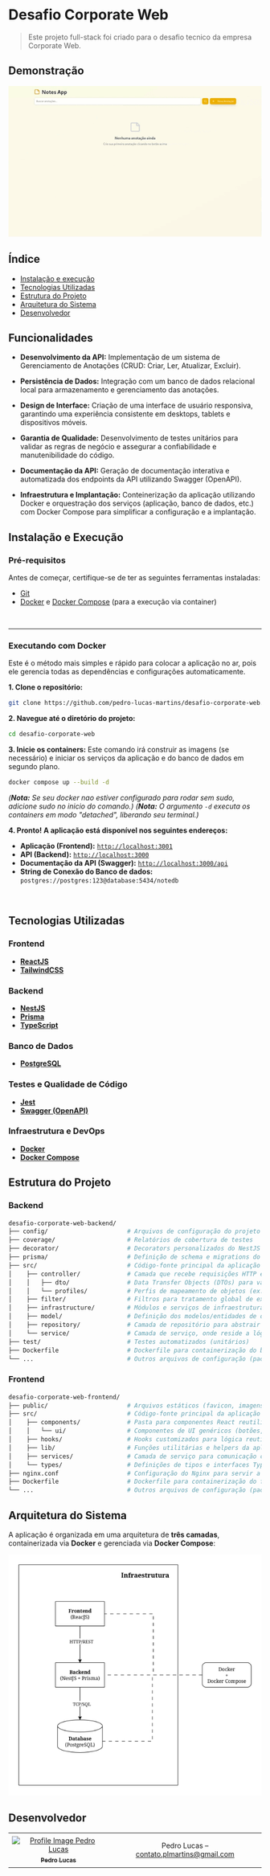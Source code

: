 # Desafio Corporate Web

> Este projeto full-stack foi criado para o desafio tecnico da empresa Corporate Web.

## Demonstração

![Demo](./docs/demo/demo.gif)

## Índice

- [ Instalação e execução](#instalação-e-execução)
- [ Tecnologias Utilizadas](#tecnologias-utilizadas)
- [ Estrutura do Projeto](#estrutura-do-projeto)
- [ Arquitetura do Sistema](#arquitetura-do-sistema)
- [ Desenvolvedor](#desenvolvedor)

## Funcionalidades

- **Desenvolvimento da API:** Implementação de um sistema de Gerenciamento de Anotações (CRUD: Criar, Ler, Atualizar, Excluir).

- **Persistência de Dados:** Integração com um banco de dados relacional local para armazenamento e gerenciamento das anotações.

- **Design de Interface:** Criação de uma interface de usuário responsiva, garantindo uma experiência consistente em desktops, tablets e dispositivos móveis.

- **Garantia de Qualidade:** Desenvolvimento de testes unitários para validar as regras de negócio e assegurar a confiabilidade e manutenibilidade do código.

- **Documentação da API:** Geração de documentação interativa e automatizada dos endpoints da API utilizando Swagger (OpenAPI).

- **Infraestrutura e Implantação:** Conteinerização da aplicação utilizando Docker e orquestração dos serviços (aplicação, banco de dados, etc.) com Docker Compose para simplificar a configuração e a implantação.

## Instalação e Execução

### Pré-requisitos

Antes de começar, certifique-se de ter as seguintes ferramentas instaladas:

- [Git](https://git-scm.com/)
- [Docker](https://docs.docker.com/desktop/setup/install/windows-install/) e [Docker Compose](https://docs.docker.com/compose/install/linux/) (para a execução via container)

<br>

---

### **Executando com Docker**

Este é o método mais simples e rápido para colocar a aplicação no ar, pois ele gerencia todas as dependências e configurações automaticamente.

**1. Clone o repositório:**

```bash
git clone https://github.com/pedro-lucas-martins/desafio-corporate-web.git
```

**2. Navegue até o diretório do projeto:**

```bash
cd desafio-corporate-web
```

**3. Inicie os containers:**
Este comando irá construir as imagens (se necessário) e iniciar os serviços da aplicação e do banco de dados em segundo plano.

```bash
docker compose up --build -d
```

_(**Nota:** Se seu docker nao estiver configurado para rodar sem sudo, adicione sudo no inicio do comando.)_
_(**Nota:** O argumento `-d` executa os containers em modo "detached", liberando seu terminal.)_

**4. Pronto! A aplicação está disponível nos seguintes endereços:**

- **Aplicação (Frontend):** [`http://localhost:3001`](http://localhost:3001)
- **API (Backend):** [`http://localhost:3000`](http://localhost:3000)
- **Documentação da API (Swagger):** [`http://localhost:3000/api`](http://localhost:3000/api)
- **String de Conexão do Banco de dados:** `postgres://postgres:123@database:5434/notedb`

<br>

## Tecnologias Utilizadas

### **Frontend**

- **[ReactJS](https://react.dev/)**
- **[TailwindCSS](https://tailwindcss.com/)**

### **Backend**

- **[NestJS](https://nestjs.com/)**
- **[Prisma](https://www.prisma.io/)**
- **[TypeScript](https://www.typescriptlang.org/)**

### **Banco de Dados**

- **[PostgreSQL](https://www.postgresql.org/)**

### **Testes e Qualidade de Código**

- **[Jest](https://jestjs.io/)**
- **[Swagger (OpenAPI)](https://swagger.io/)**

### **Infraestrutura e DevOps**

- **[Docker](https://www.docker.com/)**
- **[Docker Compose](https://docs.docker.com/compose/)**

## Estrutura do Projeto

### Backend

```bash
desafio-corporate-web-backend/
├── config/                      # Arquivos de configuração do projeto
├── coverage/                    # Relatórios de cobertura de testes
├── decorator/                   # Decorators personalizados do NestJS
├── prisma/                      # Definição de schema e migrations do Prisma ORM
├── src/                         # Código-fonte principal da aplicação
│    ├── controller/             # Camada que recebe requisições HTTP e envia respostas
│    │   ├── dto/                # Data Transfer Objects (DTOs) para validação de dados
│    │   └── profiles/           # Perfis de mapeamento de objetos (ex: AutoMapper)
│    ├── filter/                 # Filtros para tratamento global de exceções
│    ├── infrastructure/         # Módulos e serviços de infraestrutura (ex: conexão com banco)
│    ├── model/                  # Definição dos modelos/entidades de domínio
│    ├── repository/             # Camada de repositório para abstrair o acesso aos dados
│    └── service/                # Camada de serviço, onde reside a lógica de negócio
├── test/                        # Testes automatizados (unitários)
├── Dockerfile                   # Dockerfile para containerização do backend
└── ...                          # Outros arquivos de configuração (package.json, tsconfig.json, etc.)
```

### Frontend

```bash
desafio-corporate-web-frontend/
├── public/                      # Arquivos estáticos (favicon, imagens, etc.)
├── src/                         # Código-fonte principal da aplicação
│    ├── components/             # Pasta para componentes React reutilizáveis
│    │   └── ui/                 # Componentes de UI genéricos (botões, inputs, cards, etc.)
│    ├── hooks/                  # Hooks customizados para lógica reutilizável
│    ├── lib/                    # Funções utilitárias e helpers da aplicação
│    ├── services/               # Camada de serviço para comunicação com APIs
│    └── types/                  # Definições de tipos e interfaces TypeScript
├── nginx.conf                   # Configuração do Nginx para servir a aplicação em produção
├── Dockerfile                   # Dockerfile para containerização do frontend
└── ...                          # Outros arquivos de configuração (package.json, tailwind, etc.)
```

## Arquitetura do Sistema

A aplicação é organizada em uma arquitetura de **três camadas**, containerizada via **Docker** e gerenciada via **Docker Compose**:

![Arch](./docs/demo/archi.png)

## Desenvolvedor

<table>
    <tr>
        <td align="center">
            <a href="https://github.com/pedro-lucas-martins">
                <img
                    src="https://avatars.githubusercontent.com/u/104742715?s=400&u=880b177e66f184d14f02c2f6c8e591cf240eeded&v=4"
                    width="100px;"
                    alt="Profile Image Pedro Lucas"
                />
                </br>
                <sub>
                    <b>Pedro Lucas</b>
                </sub>
            </a>
        </td>
        <td align="center">
            <p>Pedro Lucas –
                <a href="mailto:contato.plmartins@gmail.com">
                    contato.plmartins@gmail.com
                </a>
            </p>
        </td>
    </tr>
